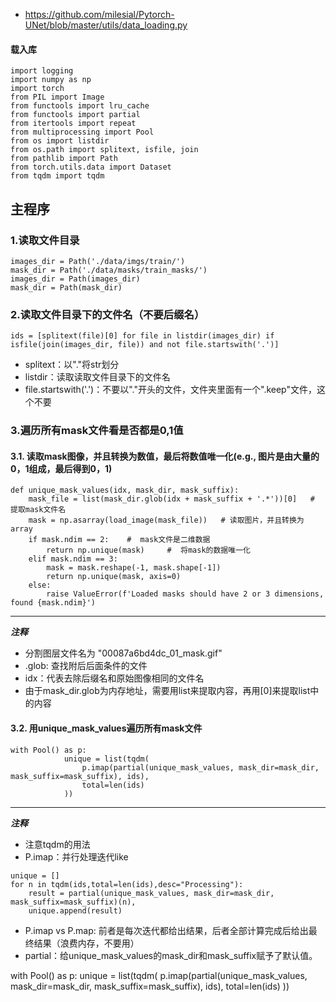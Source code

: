 - https://github.com/milesial/Pytorch-UNet/blob/master/utils/data_loading.py
#### 载入库
```
import logging
import numpy as np
import torch
from PIL import Image
from functools import lru_cache
from functools import partial
from itertools import repeat
from multiprocessing import Pool
from os import listdir
from os.path import splitext, isfile, join
from pathlib import Path
from torch.utils.data import Dataset
from tqdm import tqdm
```

## 主程序
### 1.读取文件目录
```
images_dir = Path('./data/imgs/train/')
mask_dir = Path('./data/masks/train_masks/')
images_dir = Path(images_dir)
mask_dir = Path(mask_dir)
```
### 2.读取文件目录下的文件名（不要后缀名）
```
ids = [splitext(file)[0] for file in listdir(images_dir) if isfile(join(images_dir, file)) and not file.startswith('.')]
```
- splitext：以"."将str划分
- listdir：读取读取文件目录下的文件名
- file.startswith('.')：不要以"."开头的文件，文件夹里面有一个".keep"文件，这个不要
### 3.遍历所有mask文件看是否都是0,1值
#### 3.1. 读取mask图像，并且转换为数值，最后将数值唯一化(e.g., 图片是由大量的0，1组成，最后得到0，1)
```
def unique_mask_values(idx, mask_dir, mask_suffix):
    mask_file = list(mask_dir.glob(idx + mask_suffix + '.*'))[0]   # 提取mask文件名
    mask = np.asarray(load_image(mask_file))   # 读取图片，并且转换为array
    if mask.ndim == 2:    #  mask文件是二维数据
        return np.unique(mask)     #  将mask的数据唯一化
    elif mask.ndim == 3:
        mask = mask.reshape(-1, mask.shape[-1])
        return np.unique(mask, axis=0)
    else:
        raise ValueError(f'Loaded masks should have 2 or 3 dimensions, found {mask.ndim}')
```
***
***注释***
- 分割图层文件名为 "00087a6bd4dc_01_mask.gif"
- .glob: 查找附后后面条件的文件
- idx：代表去除后缀名和原始图像相同的文件名
- 由于mask_dir.glob为内存地址，需要用list来提取内容，再用[0]来提取list中的内容
#### 3.2. 用unique_mask_values遍历所有mask文件
```
with Pool() as p:
            unique = list(tqdm(
                p.imap(partial(unique_mask_values, mask_dir=mask_dir, mask_suffix=mask_suffix), ids),
                total=len(ids)
            ))
```
***
***注释***
- 注意tqdm的用法
- P.imap：并行处理迭代like
```
unique = []
for n in tqdm(ids,total=len(ids),desc="Processing"):
    result = partial(unique_mask_values, mask_dir=mask_dir, mask_suffix=mask_suffix)(n),
    unique.append(result)
```
- P.imap vs P.map: 前者是每次迭代都给出结果，后者全部计算完成后给出最终结果（浪费内存，不要用）
- partial：给unique_mask_values的mask_dir和mask_suffix赋予了默认值。








with Pool() as p:
            unique = list(tqdm(
                p.imap(partial(unique_mask_values, mask_dir=mask_dir, mask_suffix=mask_suffix), ids),
                total=len(ids)
            ))
